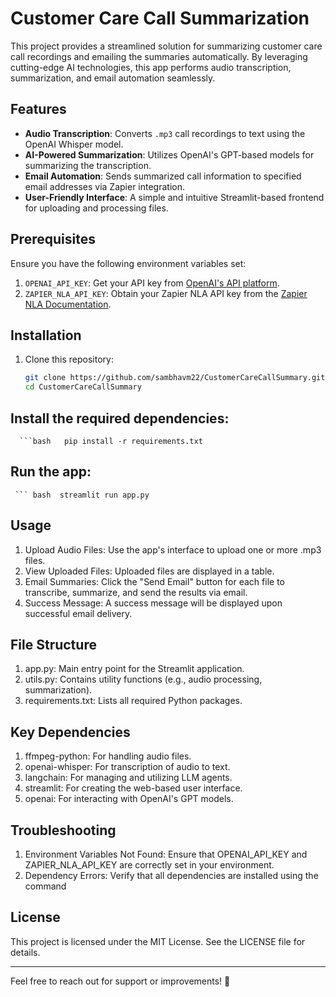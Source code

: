 # Customer Care Call Summarization

This project provides a streamlined solution for summarizing customer care call recordings and emailing the summaries automatically. By leveraging cutting-edge AI technologies, this app performs audio transcription, summarization, and email automation seamlessly.


## Features

- **Audio Transcription**: Converts `.mp3` call recordings to text using the OpenAI Whisper model.
- **AI-Powered Summarization**: Utilizes OpenAI's GPT-based models for summarizing the transcription.
- **Email Automation**: Sends summarized call information to specified email addresses via Zapier integration.
- **User-Friendly Interface**: A simple and intuitive Streamlit-based frontend for uploading and processing files.


## Prerequisites

Ensure you have the following environment variables set:

1. `OPENAI_API_KEY`: Get your API key from [OpenAI's API platform](https://platform.openai.com/).
2. `ZAPIER_NLA_API_KEY`: Obtain your Zapier NLA API key from the [Zapier NLA Documentation](https://nla.zapier.com/docs/authentication/).

## Installation

1. Clone this repository:
   ```bash
   git clone https://github.com/sambhavm22/CustomerCareCallSummary.git
   cd CustomerCareCallSummary

## Install the required dependencies:
      ```bash   pip install -r requirements.txt

## Run the app:
     ``` bash  streamlit run app.py
  
## Usage

1. Upload Audio Files: Use the app's interface to upload one or more .mp3 files.
2. View Uploaded Files: Uploaded files are displayed in a table.
3. Email Summaries: Click the "Send Email" button for each file to transcribe, summarize, and send the results via email.
4. Success Message: A success message will be displayed upon successful email delivery.

## File Structure
1. app.py: Main entry point for the Streamlit application.
2. utils.py: Contains utility functions (e.g., audio processing, summarization).
3. requirements.txt: Lists all required Python packages.

## Key Dependencies
1. ffmpeg-python: For handling audio files.
2. openai-whisper: For transcription of audio to text.
3. langchain: For managing and utilizing LLM agents.
4. streamlit: For creating the web-based user interface.
5. openai: For interacting with OpenAI's GPT models.


## Troubleshooting
1. Environment Variables Not Found: Ensure that OPENAI_API_KEY and ZAPIER_NLA_API_KEY are correctly set in your environment.
2. Dependency Errors: Verify that all dependencies are installed using the command

## License
This project is licensed under the MIT License. See the LICENSE file for details.

--- 

Feel free to reach out for support or improvements! 🚀
